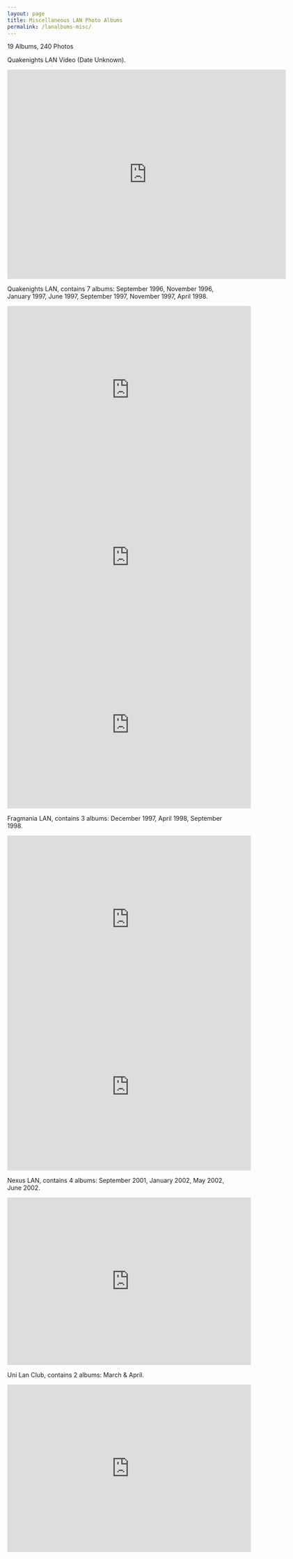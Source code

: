 ```yaml
---
layout: page
title: Miscellaneous LAN Photo Albums
permalink: /lanalbums-misc/
---
```

19 Albums, 240 Photos

<!--  -->
Quakenights LAN Video (Date Unknown).
<iframe src="https://archive.org/embed/quakenights-lan-video" width="640" height="480" frameborder="0" webkitallowfullscreen="true" mozallowfullscreen="true" allowfullscreen></iframe>
<br/>

<!-- Quakenight LAN Parties 1996-1998 -->
Quakenights LAN, contains 7 albums: September 1996, November 1996, January 1997, June 1997, September 1997, November 1997, April 1998.
<iframe src="https://archive.org/embed/quakenight-1997-09-12" width="560" height="384" frameborder="0" webkitallowfullscreen="true" mozallowfullscreen="true" allowfullscreen></iframe>
<br/>

<!-- Murderer's LAN 1997 -->
<iframe src="https://archive.org/embed/468822609-10163156921861435-4902075660849618608-n" width="560" height="384" frameborder="0" webkitallowfullscreen="true" mozallowfullscreen="true" allowfullscreen></iframe>
<br/>

<!-- Terra Fracta 1997 -->
<iframe src="https://archive.org/embed/468761446-10163156925871435-922179053812034312-n" width="560" height="384" frameborder="0" webkitallowfullscreen="true" mozallowfullscreen="true" allowfullscreen></iframe>
<br/>

<!-- Fragmania LAN Party Photos 1997-1998 -->
Fragmania LAN, contains 3 albums: December 1997, April 1998, September 1998.
<iframe src="https://archive.org/embed/fragmania-1997-12-11" width="560" height="384" frameborder="0" webkitallowfullscreen="true" mozallowfullscreen="true" allowfullscreen></iframe>
<br/>

<!-- Club Shub 1998 -->
<iframe src="https://archive.org/embed/1795720-10152894785826042-4747052181155229189-n" width="560" height="384" frameborder="0" webkitallowfullscreen="true" mozallowfullscreen="true" allowfullscreen></iframe>
<br/>

<!-- Nexus LAN Party Photos 2001-2002 -->
Nexus LAN, contains 4 albums: September 2001, January 2002, May 2002, June 2002.
<iframe src="https://archive.org/embed/nexus-2002-01-1" width="560" height="384" frameborder="0" webkitallowfullscreen="true" mozallowfullscreen="true" allowfullscreen></iframe>
<br/>

<!-- Uni Lan Club 2002 -->
Uni Lan Club, contains 2 albums: March & April.
<iframe src="https://archive.org/embed/uni-lan-club-2002-03-2" width="560" height="384" frameborder="0" webkitallowfullscreen="true" mozallowfullscreen="true" allowfullscreen></iframe>
<br/>